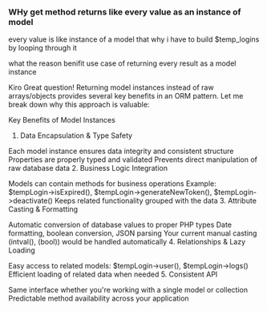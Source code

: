 ### WHy get method returns like every value as an instance of model
every value is like instance of a model that why i have to build $temp_logins by looping through it 

what the reason benifit use case of returning every result as a model instance 

Kiro
Great question! Returning model instances instead of raw arrays/objects provides several key benefits in an ORM pattern. Let me break down why this approach is valuable:

Key Benefits of Model Instances
1. Data Encapsulation & Type Safety

Each model instance ensures data integrity and consistent structure
Properties are properly typed and validated
Prevents direct manipulation of raw database data
2. Business Logic Integration

Models can contain methods for business operations
Example: $tempLogin->isExpired(), $tempLogin->generateNewToken(), $tempLogin->deactivate()
Keeps related functionality grouped with the data
3. Attribute Casting & Formatting

Automatic conversion of database values to proper PHP types
Date formatting, boolean conversion, JSON parsing
Your current manual casting (intval(), (bool)) would be handled automatically
4. Relationships & Lazy Loading

Easy access to related models: $tempLogin->user(), $tempLogin->logs()
Efficient loading of related data when needed
5. Consistent API

Same interface whether you're working with a single model or collection
Predictable method availability across your application